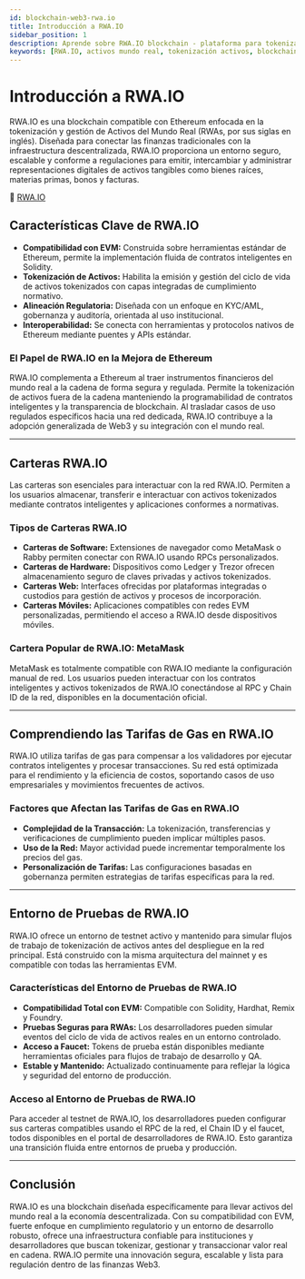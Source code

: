 ```yaml
---
id: blockchain-web3-rwa.io
title: Introducción a RWA.IO
sidebar_position: 1
description: Aprende sobre RWA.IO blockchain - plataforma para tokenizar activos del mundo real con compatibilidad EVM, cumplimiento regulatorio y seguridad institucional.
keywords: [RWA.IO, activos mundo real, tokenización activos, blockchain RWA, activos tokenizados, blockchain institucional, tokenización regulada, compatible EVM]
---
```


# Introducción a RWA.IO




RWA.IO es una blockchain compatible con Ethereum enfocada en la tokenización y gestión de Activos del Mundo Real (RWAs, por sus siglas en inglés). Diseñada para conectar las finanzas tradicionales con la infraestructura descentralizada, RWA.IO proporciona un entorno seguro, escalable y conforme a regulaciones para emitir, intercambiar y administrar representaciones digitales de activos tangibles como bienes raíces, materias primas, bonos y facturas.

🔗 [RWA.IO](https://www.rwa.io)

## Características Clave de RWA.IO

* **Compatibilidad con EVM:** Construida sobre herramientas estándar de Ethereum, permite la implementación fluida de contratos inteligentes en Solidity.
* **Tokenización de Activos:** Habilita la emisión y gestión del ciclo de vida de activos tokenizados con capas integradas de cumplimiento normativo.
* **Alineación Regulatoria:** Diseñada con un enfoque en KYC/AML, gobernanza y auditoría, orientada al uso institucional.
* **Interoperabilidad:** Se conecta con herramientas y protocolos nativos de Ethereum mediante puentes y APIs estándar.

### El Papel de RWA.IO en la Mejora de Ethereum

RWA.IO complementa a Ethereum al traer instrumentos financieros del mundo real a la cadena de forma segura y regulada. Permite la tokenización de activos fuera de la cadena manteniendo la programabilidad de contratos inteligentes y la transparencia de blockchain. Al trasladar casos de uso regulados específicos hacia una red dedicada, RWA.IO contribuye a la adopción generalizada de Web3 y su integración con el mundo real.

---

## Carteras RWA.IO

Las carteras son esenciales para interactuar con la red RWA.IO. Permiten a los usuarios almacenar, transferir e interactuar con activos tokenizados mediante contratos inteligentes y aplicaciones conformes a normativas.

### Tipos de Carteras RWA.IO

* **Carteras de Software:** Extensiones de navegador como MetaMask o Rabby permiten conectar con RWA.IO usando RPCs personalizados.
* **Carteras de Hardware:** Dispositivos como Ledger y Trezor ofrecen almacenamiento seguro de claves privadas y activos tokenizados.
* **Carteras Web:** Interfaces ofrecidas por plataformas integradas o custodios para gestión de activos y procesos de incorporación.
* **Carteras Móviles:** Aplicaciones compatibles con redes EVM personalizadas, permitiendo el acceso a RWA.IO desde dispositivos móviles.

### Cartera Popular de RWA.IO: MetaMask

MetaMask es totalmente compatible con RWA.IO mediante la configuración manual de red. Los usuarios pueden interactuar con los contratos inteligentes y activos tokenizados de RWA.IO conectándose al RPC y Chain ID de la red, disponibles en la documentación oficial.

---

## Comprendiendo las Tarifas de Gas en RWA.IO

RWA.IO utiliza tarifas de gas para compensar a los validadores por ejecutar contratos inteligentes y procesar transacciones. Su red está optimizada para el rendimiento y la eficiencia de costos, soportando casos de uso empresariales y movimientos frecuentes de activos.

### Factores que Afectan las Tarifas de Gas en RWA.IO

* **Complejidad de la Transacción:** La tokenización, transferencias y verificaciones de cumplimiento pueden implicar múltiples pasos.
* **Uso de la Red:** Mayor actividad puede incrementar temporalmente los precios del gas.
* **Personalización de Tarifas:** Las configuraciones basadas en gobernanza permiten estrategias de tarifas específicas para la red.

---

## Entorno de Pruebas de RWA.IO

RWA.IO ofrece un entorno de testnet activo y mantenido para simular flujos de trabajo de tokenización de activos antes del despliegue en la red principal. Está construido con la misma arquitectura del mainnet y es compatible con todas las herramientas EVM.

### Características del Entorno de Pruebas de RWA.IO

* **Compatibilidad Total con EVM:** Compatible con Solidity, Hardhat, Remix y Foundry.
* **Pruebas Seguras para RWAs:** Los desarrolladores pueden simular eventos del ciclo de vida de activos reales en un entorno controlado.
* **Acceso a Faucet:** Tokens de prueba están disponibles mediante herramientas oficiales para flujos de trabajo de desarrollo y QA.
* **Estable y Mantenido:** Actualizado continuamente para reflejar la lógica y seguridad del entorno de producción.

### Acceso al Entorno de Pruebas de RWA.IO

Para acceder al testnet de RWA.IO, los desarrolladores pueden configurar sus carteras compatibles usando el RPC de la red, el Chain ID y el faucet, todos disponibles en el portal de desarrolladores de RWA.IO. Esto garantiza una transición fluida entre entornos de prueba y producción.

---

## Conclusión

RWA.IO es una blockchain diseñada específicamente para llevar activos del mundo real a la economía descentralizada. Con su compatibilidad con EVM, fuerte enfoque en cumplimiento regulatorio y un entorno de desarrollo robusto, ofrece una infraestructura confiable para instituciones y desarrolladores que buscan tokenizar, gestionar y transaccionar valor real en cadena. RWA.IO permite una innovación segura, escalable y lista para regulación dentro de las finanzas Web3.


